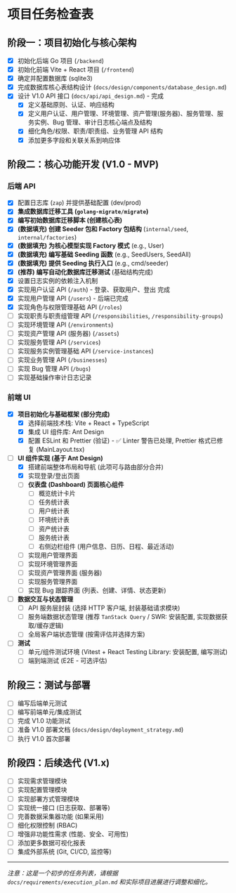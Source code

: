 # 项目任务检查表

## 阶段一：项目初始化与核心架构

- [x] 初始化后端 Go 项目 (`/backend`)
- [x] 初始化前端 Vite + React 项目 (`/frontend`)
- [x] 确定并配置数据库 (sqlite3)
- [x] 完成数据库核心表结构设计 (`docs/design/components/database_design.md`)
- [x] 设计 V1.0 API 接口 (`docs/api/api_design.md`) - 完成
  - [x] 定义基础原则、认证、响应结构
  - [x] 定义用户认证、用户管理、环境管理、资产管理(服务器)、服务管理、服务实例、Bug 管理、审计日志核心端点及结构
  - [x] 细化角色/权限、职责/职责组、业务管理 API 结构
  - [x] 添加更多字段和关联关系到响应体

## 阶段二：核心功能开发 (V1.0 - MVP)

### 后端 API

- [x] 配置日志库 (`zap`) 并提供基础配置 (dev/prod)
- [x] **集成数据库迁移工具 (`golang-migrate/migrate`)**
- [x] **编写初始数据库迁移脚本 (创建核心表)**
- [x] **(数据填充) 创建 Seeder 包和 Factory 包结构** (`internal/seed`, `internal/factories`)
- [x] **(数据填充) 为核心模型实现 Factory 模式** (e.g., User)
- [x] **(数据填充) 编写基础 Seeding 函数** (e.g., SeedUsers, SeedAll)
- [x] **(数据填充) 提供 Seeding 执行入口** (e.g., cmd/seeder)
- [x] **(推荐) 编写自动化数据库迁移测试** (基础结构完成)
- [x] 设置日志实例的依赖注入机制
- [x] 实现用户认证 API (`/auth`) - 登录、获取用户、登出 完成
- [x] 实现用户管理 API (`/users`) - 后端已完成
- [x] 实现角色与权限管理基础 API (`/roles`)
- [ ] 实现职责与职责组管理 API (`/responsibilities`, `/responsibility-groups`)
- [ ] 实现环境管理 API (`/environments`)
- [ ] 实现资产管理 API (服务器) (`/assets`)
- [ ] 实现服务管理 API (`/services`)
- [ ] 实现服务实例管理基础 API (`/service-instances`)
- [ ] 实现业务管理 API (`/businesses`)
- [ ] 实现 Bug 管理 API (`/bugs`)
- [ ] 实现基础操作审计日志记录

### 前端 UI

- [x] **项目初始化与基础框架 (部分完成)**
  - [x] 选择前端技术栈: Vite + React + TypeScript
  - [x] 集成 UI 组件库: Ant Design
  - [x] 配置 ESLint 和 Prettier (验证) - ✅ Linter 警告已处理, Prettier 格式已修复 (MainLayout.tsx)
- [ ] **UI 组件实现 (基于 Ant Design)**
  - [x] 搭建前端整体布局和导航 (此项可与路由部分合并)
  - [x] 实现登录/登出页面
  - [ ] **仪表盘 (Dashboard) 页面核心组件**
    - [ ] 概览统计卡片
    - [ ] 任务统计表
    - [ ] 用户统计表
    - [ ] 环境统计表
    - [ ] 资产统计表
    - [ ] 服务统计表
    - [ ] 右侧边栏组件 (用户信息、日历、日程、最近活动)
  - [ ] 实现用户管理界面
  - [ ] 实现环境管理界面
  - [ ] 实现资产管理界面 (服务器)
  - [ ] 实现服务管理界面
  - [ ] 实现 Bug 跟踪界面 (列表、创建、详情、状态更新)
- [ ] **数据交互与状态管理**
  - [ ] API 服务层封装 (选择 HTTP 客户端, 封装基础请求模块)
  - [ ] 服务端数据状态管理 (推荐 `TanStack Query` / SWR: 安装配置, 实现数据获取/缓存逻辑)
  - [ ] 全局客户端状态管理 (按需评估并选择方案)
- [ ] **测试**
  - [ ] 单元/组件测试环境 (Vitest + React Testing Library: 安装配置, 编写测试)
  - [ ] 端到端测试 (E2E - 可选评估)

## 阶段三：测试与部署

- [ ] 编写后端单元测试
- [ ] 编写前端单元/集成测试
- [ ] 完成 V1.0 功能测试
- [ ] 准备 V1.0 部署文档 (`docs/design/deployment_strategy.md`)
- [ ] 执行 V1.0 首次部署

## 阶段四：后续迭代 (V1.x)

- [ ] 实现需求管理模块
- [ ] 实现配置管理模块
- [ ] 实现部署方式管理模块
- [ ] 实现统一接口 (日志获取、部署等)
- [ ] 完善数据采集器功能 (如果采用)
- [ ] 细化权限控制 (RBAC)
- [ ] 增强非功能性需求 (性能、安全、可用性)
- [ ] 添加更多数据可视化报表
- [ ] 集成外部系统 (Git, CI/CD, 监控等)

---

_注意：这是一个初步的任务列表，请根据 `docs/requirements/execution_plan.md` 和实际项目进展进行调整和细化。_
